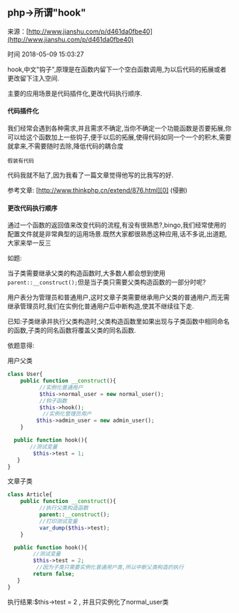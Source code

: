 ## php-&gt;所谓"hook"

来源：[http://www.jianshu.com/p/d461da0fbe40](http://www.jianshu.com/p/d461da0fbe40)

时间 2018-05-09 15:03:27



hook,中文"钩子",原理是在函数内留下一个空白函数调用,为以后代码的拓展或者更改留下注入空间.

主要的应用场景是代码插件化,更改代码执行顺序.

      
#### 代码插件化

我们经常会遇到各种需求,并且需求不确定,当你不确定一个功能函数是否要拓展,你可以给这个函数加上一些钩子,便于以后的拓展,使得代码如同一个一个的积木,需要就拿来,不需要随时去除,降低代码的耦合度

``` 
假装有代码
```


代码我就不贴了,因为我看了一篇文章觉得他写的比我写的好.

参考文章:        [http://www.thinkphp.cn/extend/876.html][0]
(侵删)

      
#### 更改代码执行顺序

通过一个函数的返回值来改变代码的流程,有没有很熟悉?,bingo,我们经常使用的配置文件就是非常典型的运用场景.既然大家都很熟悉这种应用,话不多说,出道题,大家来举一反三


如题:

当子类需要继承父类的构造函数时,大多数人都会想到使用`parent::__construct();`但是当子类只需要父类构造函数的一部分时呢?

用户表分为管理员和普通用户,这时文章子类需要继承用户父类的普通用户,而无需继承管理员时,我们在实例化普通用户后中断构造,使其不继续往下走.

已知:子类继承并执行父类构造时,父类构造函数里如果出现与子类函数中相同命名的函数,子类的同名函数将覆盖父类的同名函数.


依题意得:

用户父类

```php
class User{
    public function __construct(){
          //实例化普通用户
          $this->normal_user = new normal_user();
          //钩子函数
          $this->hook();
           //实例化管理员用户
         $this->admin_user = new admin_user();
    }

  public function hook(){
       //测试变量
        $this->test = 1;
   }
}
```

文章子类

```php
class Article{
    public function __construct(){
          //执行父类构造函数
          parent::__construct();
          //打印测试变量
          var_dump($this->test);
    }

  public function hook(){
        //测试变量
        $this->test = 2;
         //因为子类只需要实例化普通用户类,所以中断父类构造的执行
        return false;
   }
}
```

执行结果:$this->test = 2 , 并且只实例化了normal_user类

  

[0]: https://link.jianshu.com?t=http%3A%2F%2Fwww.thinkphp.cn%2Fextend%2F876.html